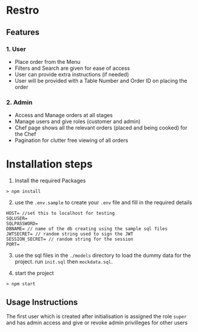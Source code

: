 # Restro
## Features
### 1. User
- Place order from the Menu
- Filters and Search are given for ease of access
- User can provide extra instructions (if needed)
- User will be provided with a Table Number and Order ID on placing the order

### 2. Admin
- Access and Manage orders at all stages
- Manage users and give roles (customer and admin)
- Chef page shows all the relevant orders (placed and being cooked) for the Chef
- Pagination for clutter free viewing of all orders


# Installation steps
1. Install the required Packages
```
> npm install 
```
2. use the ```.env.sample``` to create your ```.env``` file and fill in the required details
```
HOST= //set this to localhost for testing
SQLUSER=
SQLPASSWORD=
DBNAME= // name of the db creating using the sample sql files
JWTSECRET= // random string used to sign the JWT
SESSION_SECRET= // random string for the session
PORT=
```
3. use the sql files in the ```./models``` directory to load the dummy data for the project. run ```init.sql``` then ```mockdata.sql```. 

4. start the project
```
> npm start
```


## Usage Instructions
The first user which is created after initialisation is assigned the role ```super``` and has admin access and give or revoke admin privilleges for other users 